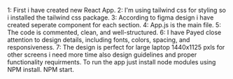 1: First i have created new React App.
2: I'm using tailwind css for styling so i installed the tailwind css package.
3: According to figma design i have created seperate component for each section.
4: App.js is the main file.
5: The code is commented,  clean, and well-structured.
6: I have Payed close attention to design details, including fonts, colors, spacing, and responsiveness.
7: The design is perfect for large laptop 1440x1125 pxls for other screens i need more time also design guidelines and proper functionality requirments.
To run the app just install node modules using NPM install.
NPM start.